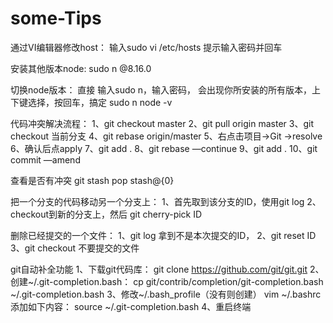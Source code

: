 # some-Tips

通过VI编辑器修改host：
输入sudo vi /etc/hosts 提示输入密码并回车

安装其他版本node:
sudo n @8.16.0

切换node版本：
直接 输入sudo n，输入密码， 会出现你所安装的所有版本，上下键选择，按回车，搞定
sudo n
node -v


代码冲突解决流程：
1、git checkout master
2、git pull origin master
3、git checkout 当前分支
4、git rebase origin/master
5、右点击项目->Git ->resolve
6、确认后点apply
7、git add .
8、git rebase —continue
9、git add .
10、git commit —amend


查看是否有冲突
git stash pop stash@{0}


把一个分支的代码移动另一个分支上：
1、首先取到该分支的ID，使用git log
2、checkout到新的分支上，然后 git cherry-pick ID


删除已经提交的一个文件：
1、git log 拿到不是本次提交的ID，
2、git reset ID
3、git checkout 不要提交的文件


git自动补全功能
1、下载git代码库：
	git clone https://github.com/git/git.git
2、创建~/.git-completion.bash：
	cp git/contrib/completion/git-completion.bash ~/.git-completion.bash
3、修改~/.bash_profile（没有则创建）
	vim ~/.bashrc
	添加如下内容：
	source ~/.git-completion.bash
4、重启终端

